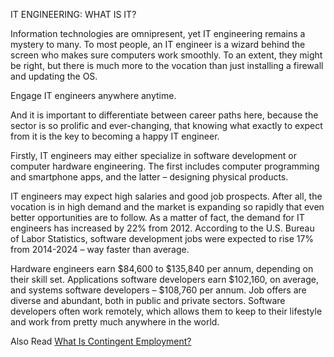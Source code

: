 IT ENGINEERING: WHAT IS IT? 

Information technologies are omnipresent, yet IT engineering remains a mystery to many. To most people, an IT engineer is a wizard behind the screen who makes sure computers work smoothly. To an extent, they might be right, but there is much more to the vocation than just installing a firewall and updating the OS.

Engage IT engineers anywhere anytime.

And it is important to differentiate between career paths here, because the sector is so prolific and ever-changing, that knowing what exactly to expect from it is the key to becoming a happy IT engineer.

Firstly, IT engineers may either specialize in software development or computer hardware engineering. The first includes computer programming and smartphone apps, and the latter – designing physical products.

IT engineers may expect high salaries and good job prospects. After all, the vocation is in high demand and the market is expanding so rapidly that even better opportunities are to follow. As a matter of fact, the demand for IT engineers has increased by 22% from 2012. According to the U.S. Bureau of Labor Statistics, software development jobs were expected to rise 17% from 2014-2024 – way faster than average.

Hardware engineers earn $84,600 to $135,840 per annum, depending on their skill set. Applications software developers earn $102,160, on average, and systems software developers – $108,760 per annum. Job offers are diverse and abundant, both in public and private sectors. Software developers often work remotely, which allows them to keep to their lifestyle and work from pretty much anywhere in the world.

Also Read
[What Is Contingent Employment?](https://www.fieldengineer.com/blogs/what-is-contingent-employment/)
